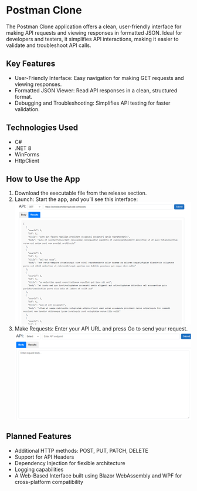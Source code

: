 # Postman Clone
The Postman Clone application offers a clean, user-friendly interface for making API requests and viewing responses in formatted JSON. Ideal for developers and testers, it simplifies API interactions, making it easier to validate and troubleshoot API calls.

## Key Features
* User-Friendly Interface: Easy navigation for making GET requests and viewing responses.
* Formatted JSON Viewer: Read API responses in a clean, structured format.
* Debugging and Troubleshooting: Simplifies API testing for faster validation.
## Technologies Used
* C#
* .NET 8
* WinForms
* HttpClient

## How to Use the App
1. Download the executable file from the release section.
2. Launch: Start the app, and you’ll see this interface: ![App Interface](Images/Screenshot4.png "Ready to Run")
 3. Make Requests: Enter your API URL and press Go to send your request. ![App Result](Images/Screenshot3.png "Run Results")

## Planned Features
* Additional HTTP methods: POST, PUT, PATCH, DELETE
* Support for API Headers
* Dependency Injection for flexible architecture
* Logging capabilities
* A Web-Based Interface built using Blazor WebAssembly and WPF for cross-platform compatibility
